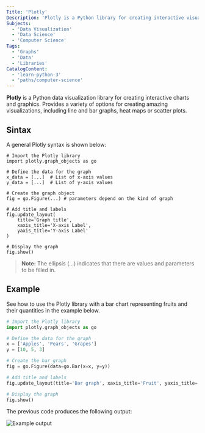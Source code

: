 ```yaml
---
Title: 'Plotly'
Description: 'Plotly is a Python library for creating interactive visualizations and charts.'
Subjects:
  - 'Data Visualization'
  - 'Data Science'
  - 'Computer Science'
Tags:
  - 'Graphs'
  - 'Data'
  - 'Libraries'
CatalogContent:
  - 'learn-python-3'
  - 'paths/computer-science'
---
```


**Plotly** is a Python data visualization library for creating interactive charts and graphics. Provides a variety of options for creating amazing visualizations, including line and bar graphs, heat maps or scatter plots.

## Sintax

A general Plotly syntax is shown below:

```pseudo
# Import the Plotly library
import plotly.graph_objects as go

# Define the data for the graph
x_data = [...]  # List of x-axis values
y_data = [...]  # List of y-axis values

# Create the graph object
fig = go.Figure(...) # parameters depend on the kind of graph

# Add title and labels
fig.update_layout(
    title='Graph title',
    xaxis_title='X-axis Label',
    yaxis_title='Y-axis Label'
)

# Display the graph
fig.show()

```

> **Note:** The ellipsis (...) indicates that there are values and parameters to be filled in.

## Example

See how to use the Plotly library with a bar chart representing fruits and their quantities in the example below.

```python
# Import the Plotly library
import plotly.graph_objects as go

# Define the data for the graph
x = ['Apples', 'Pears', 'Grapes']
y = [10, 5, 3]

# Create the bar graph
fig = go.Figure(data=go.Bar(x=x, y=y))

# Add title and labels
fig.update_layout(title='Bar graph', xaxis_title='Fruit', yaxis_title='Quantity')

# Display the graph
fig.show()
```

The previous code produces the following output:

![Example output](<https://raw.githubusercontent.com/Codecademy/docs/main/media/plotly-output.png>)